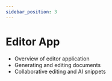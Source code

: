 ```yaml
---
sidebar_position: 3
---
```


# Editor App

- Overview of editor application
- Generating and editing documents
- Collaborative editing and AI snippets
